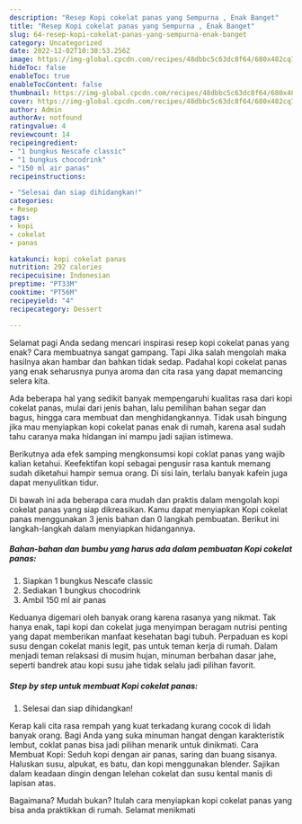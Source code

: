 ```yaml
---
description: "Resep Kopi cokelat panas yang Sempurna , Enak Banget"
title: "Resep Kopi cokelat panas yang Sempurna , Enak Banget"
slug: 64-resep-kopi-cokelat-panas-yang-sempurna-enak-banget
category: Uncategorized
date: 2022-12-02T10:30:53.256Z
image: https://img-global.cpcdn.com/recipes/48dbbc5c63dc8f64/680x482cq70/kopi-cokelat-panas-foto-resep-utama.jpg
hideToc: false
enableToc: true
enableTocContent: false
thumbnail: https://img-global.cpcdn.com/recipes/48dbbc5c63dc8f64/680x482cq70/kopi-cokelat-panas-foto-resep-utama.jpg
cover: https://img-global.cpcdn.com/recipes/48dbbc5c63dc8f64/680x482cq70/kopi-cokelat-panas-foto-resep-utama.jpg
author: Admin
authorAv: notfound
ratingvalue: 4
reviewcount: 14
recipeingredient:
- "1 bungkus Nescafe classic"
- "1 bungkus chocodrink"
- "150 ml air panas"
recipeinstructions:

- "Selesai dan siap dihidangkan!"
categories:
- Resep
tags:
- kopi
- cokelat
- panas

katakunci: kopi cokelat panas 
nutrition: 292 calories
recipecuisine: Indonesian
preptime: "PT33M"
cooktime: "PT56M"
recipeyield: "4"
recipecategory: Dessert

---
```



Selamat pagi Anda sedang mencari inspirasi resep kopi cokelat panas yang enak? Cara membuatnya sangat gampang. Tapi Jika salah mengolah maka hasilnya akan hambar dan bahkan tidak sedap. Padahal kopi cokelat panas yang enak seharusnya punya aroma dan cita rasa yang dapat memancing selera kita.


Ada beberapa hal yang sedikit banyak mempengaruhi kualitas rasa dari kopi cokelat panas, mulai dari jenis bahan, lalu pemilihan bahan segar dan bagus, hingga cara membuat dan menghidangkannya. Tidak usah bingung jika mau menyiapkan kopi cokelat panas enak di rumah, karena asal sudah tahu caranya maka hidangan ini mampu jadi sajian istimewa.

Berikutnya ada efek samping mengkonsumsi kopi coklat panas yang wajib kalian ketahui. Keefektifan kopi sebagai pengusir rasa kantuk memang sudah diketahui hampir semua orang. Di sisi lain, terlalu banyak kafein juga dapat menyulitkan tidur.


Di bawah ini ada beberapa cara mudah dan praktis dalam mengolah kopi cokelat panas yang siap dikreasikan. Kamu dapat menyiapkan Kopi cokelat panas menggunakan 3 jenis bahan dan 0 langkah pembuatan. Berikut ini langkah-langkah dalam menyiapkan hidangannya.

<!--inarticleads1-->

##### Bahan-bahan dan bumbu yang harus ada dalam pembuatan Kopi cokelat panas:

1. Siapkan 1 bungkus Nescafe classic
1. Sediakan 1 bungkus chocodrink
1. Ambil 150 ml air panas


Keduanya digemari oleh banyak orang karena rasanya yang nikmat. Tak hanya enak, tapi kopi dan cokelat juga menyimpan beragam nutrisi penting yang dapat memberikan manfaat kesehatan bagi tubuh. Perpaduan es kopi susu dengan cokelat manis legit, pas untuk teman kerja di rumah. Dalam menjadi teman relaksasi di musim hujan, minuman berbahan dasar jahe, seperti bandrek atau kopi susu jahe tidak selalu jadi pilihan favorit. 

<!--inarticleads2-->

##### Step by step untuk membuat Kopi cokelat panas:


1. Selesai dan siap dihidangkan!

Kerap kali cita rasa rempah yang kuat terkadang kurang cocok di lidah banyak orang. Bagi Anda yang suka minuman hangat dengan karakteristik lembut, coklat panas bisa jadi pilihan menarik untuk dinikmati. Cara Membuat Kopi: Seduh kopi dengan air panas, saring dan buang sisanya. Haluskan susu, alpukat, es batu, dan kopi menggunakan blender. Sajikan dalam keadaan dingin dengan lelehan cokelat dan susu kental manis di lapisan atas. 

Bagaimana? Mudah bukan? Itulah cara menyiapkan kopi cokelat panas yang bisa anda praktikkan di rumah. Selamat menikmati

